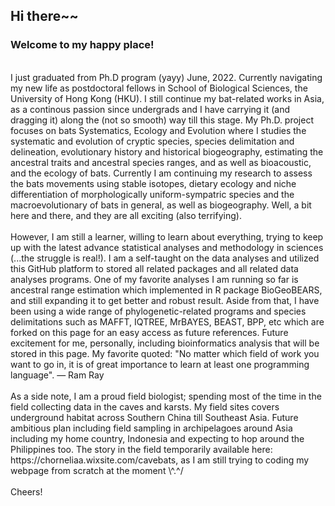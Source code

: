 ## Hi there~~ 
### Welcome to my happy place!
<br />
I just graduated from Ph.D program (yayy) June, 2022. Currently navigating my new life as postdoctoral fellows in School of Biological Sciences, the University of Hong Kong (HKU). I still continue my bat-related works in Asia, as a continous passion since undergrads and I have carrying it (and dragging it) along the (not so smooth) way till this stage. My Ph.D. project focuses on bats Systematics, Ecology and Evolution where I studies the systematic and evolution of cryptic species, species delimitation and delineation, evolutionary history and historical biogeography, estimating the ancestral traits and ancestral species ranges, and as well as bioacoustic, and the ecology of bats. Currently I am continuing my research to assess the bats movements using stable isotopes, dietary ecology and niche differentiation of morphologically uniform-sympatric species and the macroevolutionary of bats in general, as well as biogeography. Well, a bit here and there, and they are all exciting (also terrifying).
<br />

<br />
However, I am still a learner, willing to learn about everything, trying to keep up with the latest advance statistical analyses and methodology in sciences (...the struggle is real!). I am a self-taught on the data analyses and utilized this GitHub platform to stored all related packages and all related data analyses programs. One of my favorite analyses I am running so far is ancestral range estimation which implemented in R package BioGeoBEARS, and still expanding it to get better and robust result. Aside from that, I have been using a wide range of phylogenetic-related programs and species delimitations such as MAFFT, IQTREE, MrBAYES, BEAST, BPP, etc which are forked on this page for an easy access as future references. Future excitement for me, personally, including bioinformatics analysis that will be stored in this page. My favorite quoted: "No matter which field of work you want to go in, it is of great importance to learn at least one programming language". ― Ram Ray
<br/>


<br />
As a side note, I am a proud field biologist; spending most of the time in the field collecting data in the caves and karsts. My field sites covers underground habitat across Southern China till Southeast Asia. Future ambitious plan including field sampling in archipelagoes around Asia including my home country, Indonesia and expecting to hop around the Philippines too. The story in the field temporarily available here: https://chorneliaa.wixsite.com/cavebats, as I am still trying to coding my webpage from scratch at the moment \^.^/
<br />

<br />
Cheers!
